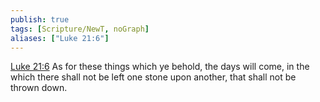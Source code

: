 ```yaml
---
publish: true
tags: [Scripture/NewT, noGraph]
aliases: ["Luke 21:6"]
---
```

[Luke 21:6](https://churchofjesuschrist.org/study/scriptures/nt/luke/21?lang=eng&id=p6#p6) As for these things which ye behold, the days will come, in the which there shall not be left one stone upon another, that shall not be thrown down.
